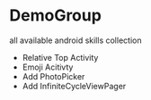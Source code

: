 # DemoGroup
all available android skills collection

* Relative Top Activity
* Emoji Acitivty
* Add PhotoPicker
* Add InfiniteCycleViewPager
